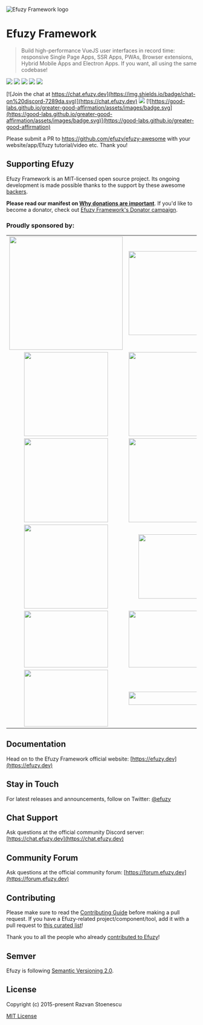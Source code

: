 ![Efuzy Framework logo](https://cdn.efuzy.dev/logo/svg/efuzy-logo-full-inline.svg)

# Efuzy Framework

> Build high-performance VueJS user interfaces in record time: responsive Single Page Apps, SSR Apps, PWAs, Browser extensions, Hybrid Mobile Apps and Electron Apps. If you want, all using the same codebase!

<img src="https://img.shields.io/npm/v/efuzy.svg?label=efuzy"> <img src="https://img.shields.io/npm/v/%40efuzy/app.svg?label=@efuzy/app"> <img src="https://img.shields.io/npm/v/%40efuzy/cli.svg?label=@efuzy/cli"> <img src="https://img.shields.io/npm/v/%40efuzy/extras.svg?label=@efuzy/extras"> <img src="https://img.shields.io/npm/v/%40efuzy/icongenie.svg?label=@efuzy/icongenie">

[![Join the chat at https://chat.efuzy.dev](https://img.shields.io/badge/chat-on%20discord-7289da.svg)](https://chat.efuzy.dev)
<a href="https://forum.efuzy.dev" target="_blank"><img src="https://img.shields.io/badge/community-forum-brightgreen.svg"></a>
[![https://good-labs.github.io/greater-good-affirmation/assets/images/badge.svg](https://good-labs.github.io/greater-good-affirmation/assets/images/badge.svg)](https://good-labs.github.io/greater-good-affirmation)

Please submit a PR to https://github.com/efuzy/efuzy-awesome with your website/app/Efuzy tutorial/video etc. Thank you!

## Supporting Efuzy
Efuzy Framework is an MIT-licensed open source project. Its ongoing development is made possible thanks to the support by these awesome [backers](https://github.com/rstoenescu/efuzy-framework/blob/dev/backers.md).

**Please read our manifest on [Why donations are important](https://efuzy.dev/why-donate)**. If you'd like to become a donator, check out [Efuzy Framework's Donator campaign](https://donate.efuzy.dev).

### Proudly sponsored by:

<table>
  <tbody>
    <tr>
      <td align="center" valign="middle">
        <a href="https://truelogic.com" target="_blank">
          <img width="300px" src="https://cdn.efuzy.dev/sponsors/truelogic.png">
        </a>
      </td>
      <td align="center" valign="middle">
        <a href="http://campuscloudservices.com" target="_blank">
          <img width="222px" src="https://cdn.efuzy.dev/sponsors/campus-cloud-services.png">
        </a>
      </td>
    </tr>
    <tr></tr>
    <tr>
      <td align="center" valign="middle">
        <a href="https://www.jugglestreet.com" target="_blank">
          <img width="222px" src="https://cdn.efuzy.dev/sponsors/juggle-street.png">
        </a>
      </td>
      <td align="center" valign="middle">
        <a href="http://comcomservices.com" target="_blank">
          <img width="222px" src="https://cdn.efuzy.dev/sponsors/com-com-services.png">
        </a>
      </td>
    </tr>
    <tr></tr>
    <tr>
      <td align="center" valign="middle">
        <a href="http://www.kalisio.com" target="_blank">
          <img width="222px" src="https://cdn.efuzy.dev/sponsors/kalisio.png">
        </a>
      </td>
      <td align="center" valign="middle">
        <a href="http://platformpurple.com" target="_blank">
          <img width="222px" src="https://cdn.efuzy.dev/sponsors/platform-purple.png">
        </a>
      </td>
    </tr>
    <tr></tr>
    <tr>
      <td align="center" valign="middle">
        <a href="http://www.bgasoft.com" target="_blank">
          <img width="222px" src="https://cdn.efuzy.dev/sponsors/bgasoft.png">
        </a>
      </td>
      <td align="center" valign="middle">
        <a href="https://www.letsbutterfly.com/" target="_blank">
          <img width="170px" src="https://cdn.efuzy.dev/sponsors/letsbutterfly.png">
        </a>
      </td>
    </tr>
    <tr></tr>
    <tr>
      <td align="center" valign="middle">
        <a href="https://www.projectfinance.io/" target="_blank">
          <img width="222px" height="150px" src="https://cdn.efuzy.dev/sponsors/project-finance.png">
        </a>
      </td>
      <td align="center" valign="middle">
        <a href="https://dreamonkey.com/" target="_blank">
          <img width="222px" height="150px" src="https://cdn.efuzy.dev/sponsors/dreamonkey.png">
        </a>
      </td>
    </tr>
    <tr></tr>
    <tr>
      <td align="center" valign="middle">
        <a href="https://ib-langenthal.ch/" target="_blank">
          <img width="222px" height="150px" src="https://cdn.efuzy.dev/sponsors/ib-langenthal.svg">
        </a>
      </td>
      <td align="center" valign="middle">
        <a href="https://debricked.com/" target="_blank">
          <img width="222px" height="35px" src="https://cdn.efuzy.dev/sponsors/debricked.png">
        </a>
      </td>
    </tr>
  </tbody>
</table>

## Documentation

Head on to the Efuzy Framework official website: [https://efuzy.dev](https://efuzy.dev)

## Stay in Touch

For latest releases and announcements, follow on Twitter: [@efuzy](https://twitter.com/efuzy)

## Chat Support

Ask questions at the official community Discord server: [https://chat.efuzy.dev](https://chat.efuzy.dev)

## Community Forum

Ask questions at the official community forum: [https://forum.efuzy.dev](https://forum.efuzy.dev)

## Contributing

Please make sure to read the [Contributing Guide](./CONTRIBUTING.md) before making a pull request. If you have a Efuzy-related project/component/tool, add it with a pull request to [this curated list](https://github.com/efuzy/efuzy-awesome)!

Thank you to all the people who already [contributed to Efuzy](https://github.com/efuzy/efuzy/graphs/contributors)!

## Semver
Efuzy is following [Semantic Versioning 2.0](https://semver.org/).

## License

Copyright (c) 2015-present Razvan Stoenescu

[MIT License](http://en.wikipedia.org/wiki/MIT_License)
